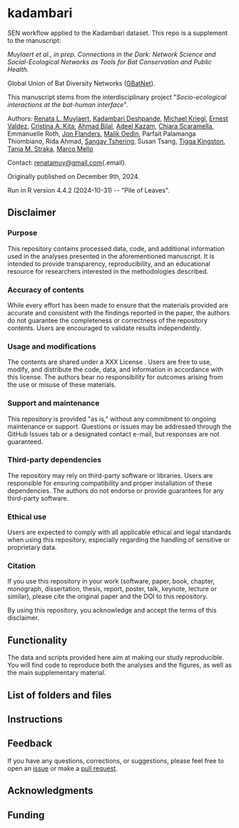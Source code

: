 # kadambari

SEN workflow applied to the Kadambari dataset. This repo is a supplement to the manuscript:

*Muylaert et al., in prep. Connections in the Dark: Network Science and Social-Ecological Networks as Tools for Bat Conservation and Public Health.*

Global Union of Bat Diversity Networks ([GBatNet](https://www.gbatnet.org)).

This manuscript stems from the interdisciplinary project "*Socio-ecological interactions at the bat-human interface*".

Authors: [Renata L. Muylaert](https://orcid.org/0000-0002-6466-6210), [Kadambari Deshpande](https://orcid.org/0000-0002-2140-9177), [Michael Kriegl](https://orcid.org/0000-0003-0992-7219), [Ernest Valdez](https://orcid.org/0000-0002-7262-3069), [Cristina A. Kita](https://orcid.org/0000-0002-4079-2677), [Ahmad Bilal](https://orcid.org/0009-0002-6933-7077), [Adeel Kazam](https://orcid.org/0000-0002-9233-5064), [Chiara Scaramella](https://orcid.org/0009-0004-5071-0649), Emmanuelle Roth, [Jon Flanders](https://orcid.org/0000-0001-7296-9601), [Malik Oedin](https://orcid.org/0000-0002-0470-2646), Parfait Palamanga Thiombiano, Rida Ahmad, [Sangay Tshering](https://orcid.org/0000-0002-7482-5449), Susan Tsang, [Tigga Kingston](https://orcid.org/0000-0003-3552-5352), [Tanja M. Straka](https://orcid.org/0000-0003-4118-4056), [Marco Mello](https://orcid.org/0000-0002-9098-9427)

Contact: [renatamuy\@gmail.com](mailto:renatamuy@gmail.com){.email}.

Originally published on December 9th, 2024.

Run in R version 4.4.2 (2024-10-31) -- "Pile of Leaves".

## Disclaimer

### Purpose

This repository contains processed data, code, and additional information used in the analyses presented in the aforementioned manuscript. It is intended to provide transparency, reproducibility, and an educational resource for researchers interested in the methodologies described.

### Accuracy of contents

While every effort has been made to ensure that the materials provided are accurate and consistent with the findings reported in the paper, the authors do not guarantee the completeness or correctness of the repository contents. Users are encouraged to validate results independently.

### Usage and modifications

The contents are shared under a XXX License <!--# We need to choose a license before submitting the paper -->. Users are free to use, modify, and distribute the code, data, and information in accordance with this license. The authors bear no responsibility for outcomes arising from the use or misuse of these materials.

### Support and maintenance

This repository is provided "as is," without any commitment to ongoing maintenance or support. Questions or issues may be addressed through the GitHub Issues tab or a designated contact e-mail, but responses are not guaranteed.

### Third-party dependencies

The repository may rely on third-party software or libraries. Users are responsible for ensuring compatibility and proper installation of these dependencies. The authors do not endorse or provide guarantees for any third-party software.

### Ethical use

Users are expected to comply with all applicable ethical and legal standards when using this repository, especially regarding the handling of sensitive or proprietary data.

### Citation

If you use this repository in your work (software, paper, book, chapter, monograph, dissertation, thesis, report, poster, talk, keynote, lecture or similar), please cite the original paper and the DOI to this repository.

By using this repository, you acknowledge and accept the terms of this disclaimer.

## Functionality

The data and scripts provided here aim at making our study reproducible. You will find code to reproduce both the analyses and the figures, as well as the main supplementary material.

## List of folders and files

## Instructions

## Feedback

If you have any questions, corrections, or suggestions, please feel free to open an [issue](https://github.com/renatamuy/kadambari/issues) or make a [pull request](https://github.com/renatamuy/kadambari/pulls).

## Acknowledgments

## Funding
